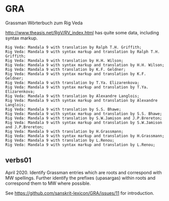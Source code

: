 # GRA
Grassman Wörterbuch zum Rig Veda

http://www.theasis.net/RgV/RV_index.html has quite some data, including syntax markup.
```
Rig Veda: Mandala 9 with translation by Ralph T.H. Griffith;
Rig Veda: Mandala 9 with syntax markup and translation by Ralph T.H. Griffith;
Rig Veda: Mandala 9 with translation by H.H. Wilson;
Rig Veda: Mandala 9 with syntax markup and translation by H.H. Wilson;
Rig Veda: Mandala 9 with translation by K.F. Geldner;
Rig Veda: Mandala 9 with syntax markup and translation by K.F. Geldner;
Rig Veda: Mandala 9 with translation by T.Ya. Elizarenkova;
Rig Veda: Mandala 9 with syntax markup and translation by T.Ya. Elizarenkova;
Rig Veda: Mandala 9 with translation by Alexandre Langlois;
Rig Veda: Mandala 9 with syntax markup and translation by Alexandre Langlois;
Rig Veda: Mandala 9 with translation by S.S. Bhawe;
Rig Veda: Mandala 9 with syntax markup and translation by S.S. Bhawe;
Rig Veda: Mandala 9 with translation by S.W.Jamison and J.P.Brereton;
Rig Veda: Mandala 9 with syntax markup and translation by S.W.Jamison and J.P.Brereton;
Rig Veda: Mandala 9 with translation by H.Grassmann;
Rig Veda: Mandala 9 with syntax markup and translation by H.Grassmann;
Rig Veda: Mandala 9 with translation by L.Renou;
Rig Veda: Mandala 9 with syntax markup and translation by L.Renou;
```

## verbs01
April 2020.  Identify Grassman entries which are roots and correspond with MW spellings. 
 Further identify the prefixes (upasargas) within roots and
correspond them to MW where possible.

See https://github.com/sanskrit-lexicon/GRA/issues/11 for introduction.
